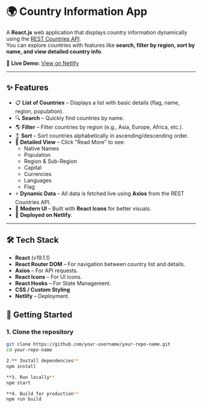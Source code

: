 # 🌍 Country Information App

A **React.js** web application that displays country information dynamically using the [REST Countries API](https://restcountries.com/).  
You can explore countries with features like **search, filter by region, sort by name, and view detailed country info**.

🔗 **Live Demo:** [View on Netlify](https://harmonious-cobbler-3b4448.netlify.app/contact)

---

## ✨ Features

- 📋 **List of Countries** – Displays a list with basic details (flag, name, region, population).
- 🔍 **Search** – Quickly find countries by name.
- 🌎 **Filter** – Filter countries by region (e.g., Asia, Europe, Africa, etc.).
- ↕️ **Sort** – Sort countries alphabetically in ascending/descending order.
- 📖 **Detailed View** – Click "Read More" to see:
  - Native Names
  - Population
  - Region & Sub-Region
  - Capital
  - Currencies
  - Languages
  - Flag
- ⚡ **Dynamic Data** – All data is fetched live using **Axios** from the REST Countries API.
- 🎨 **Modern UI** – Built with **React Icons** for better visuals.
- 🚀 **Deployed on Netlify**.

---

## 🛠️ Tech Stack

- **React** (v19.1.1)
- **React Router DOM** – For navigation between country list and details.
- **Axios** – For API requests.
- **React Icons** – For UI icons.
- **React Hooks** – For State Management.
- **CSS / Custom Styling**
- **Netlify** – Deployment.


## 🚀 Getting Started

### 1. Clone the repository
```bash
git clone https://github.com/your-username/your-repo-name.git
cd your-repo-name

2.** Install dependencies**
npm install

**3. Run locally**
npm start

**4. Build for production**
npm run build
